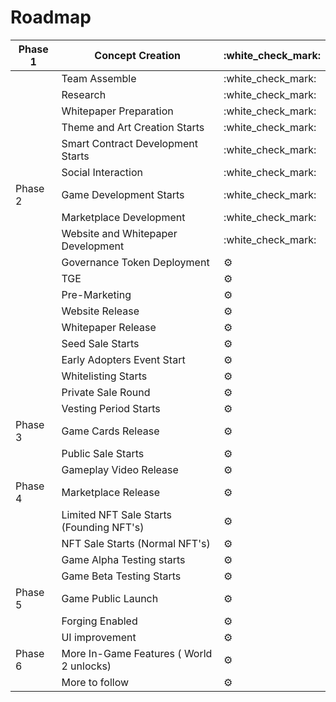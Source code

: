 # Roadmap

| Phase 1 | Concept Creation                         | :white\_check\_mark: |
| ------- | ---------------------------------------- | -------------------- |
|         | Team Assemble                            | :white\_check\_mark: |
|         | Research                                 | :white\_check\_mark: |
|         | Whitepaper Preparation                   | :white\_check\_mark: |
|         | Theme and Art Creation Starts            | :white\_check\_mark: |
|         | Smart Contract Development Starts        | :white\_check\_mark: |
|         | Social Interaction                       | :white\_check\_mark: |
| Phase 2 | Game Development Starts                  | :white\_check\_mark: |
|         | Marketplace Development                  | :white\_check\_mark: |
|         | Website and Whitepaper Development       | :white\_check\_mark: |
|         | Governance Token Deployment              | :gear:               |
|         | TGE                                      | :gear:               |
|         | Pre-Marketing                            | :gear:               |
|         | Website Release                          | :gear:               |
|         | Whitepaper Release                       | :gear:               |
|         | Seed Sale Starts                         | :gear:               |
|         | Early Adopters Event Start               | :gear:               |
|         | Whitelisting Starts                      | :gear:               |
|         | Private Sale Round                       | :gear:               |
|         | Vesting Period Starts                    | :gear:               |
| Phase 3 | Game Cards Release                       | :gear:               |
|         | Public Sale Starts                       | :gear:               |
|         | Gameplay Video Release                   | :gear:               |
| Phase 4 | Marketplace Release                      | :gear:               |
|         | Limited NFT Sale Starts (Founding NFT's) | :gear:               |
|         | NFT Sale Starts (Normal NFT's)           | :gear:               |
|         | Game Alpha Testing starts                | :gear:               |
|         | Game Beta Testing Starts                 | :gear:               |
| Phase 5 | Game Public Launch                       | :gear:               |
|         | Forging Enabled                          | :gear:               |
|         | UI improvement                           | :gear:               |
| Phase 6 | More In-Game Features ( World 2 unlocks) | :gear:               |
|         | More to follow                           | :gear:               |
